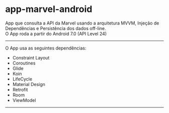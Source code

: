 # app-marvel-android
App que consulta a API da Marvel usando a arquitetura MVVM, Injeção de Dependências e Persistência dos dados off-line.<br>
O App roda a partir do Android 7.0 (API Level 24)

<hr>

O App usa as seguintes dependências:

* Constraint Layout
* Coroutines
* Glide
* Koin
* LifeCycle
* Material Design
* Retrofit
* Room
* ViewModel

<hr>


